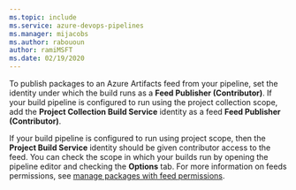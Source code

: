 ```yaml
---
ms.topic: include
ms.service: azure-devops-pipelines
ms.manager: mijacobs
ms.author: rabououn
author: ramiMSFT
ms.date: 02/19/2020
---
```


To publish packages to an Azure Artifacts feed from your pipeline, set the identity under which the build runs as a **Feed Publisher (Contributor)**. If your build pipeline is configured to run using the project collection scope, add the **Project Collection Build Service** identity as a feed **Feed Publisher (Contributor)**. 

If your build pipeline is configured to run using project scope, then the **Project Build Service** identity should be given contributor access to the feed. 
You can check the scope in which your builds run by opening the pipeline editor and checking the **Options** tab.
For more information on feeds permissions, see [manage packages with feed permissions](../../../artifacts/feeds/feed-permissions.md).
